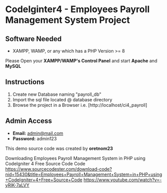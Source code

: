 # CodeIginter4 - Employees Payroll Management System Project

## Software Needed
- XAMPP, WAMP, or any which has a PHP Version >= 8

Please Open your **XAMPP/WAMP's Control Panel** and start **Apache** and **MySQL**

## Instructions

1. Create new Database naming "payroll_db"
2. Import the sql file located @ database directory
3. Browse the project in a Browser i.e. [http://localhost/ci4_payroll]

## Admin Access

- **Email:** admin@mail.com
- **Password:** admin123

This demo source code was created by **oretnom23**


Downloading Employees Payroll Management System in PHP using CodeIgniter 4 Free Source Code Code
https://www.sourcecodester.com/download-code?nid=15430&title=Employees+Payroll+Management+System+in+PHP+using+CodeIgniter+4+Free+Source+Code
https://www.youtube.com/watch?v=-yRIK-7aLVY
